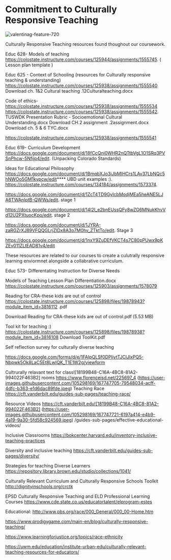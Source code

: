 <h1> Commitment to Culturally Responsive Teaching </h1> 

![valentinag-feature-720](https://user-images.githubusercontent.com/105298169/167666177-85e7f753-cf83-4486-9ea9-3ab5957b7fac.png)

Culturally Responsive Teaching resources found thoughout our coursework. 


Educ 628- Models of teaching 
https://colostate.instructure.com/courses/125944/assignments/1555745. ( Lesson plan template )


Educ 625 - Context of Schooling (resources for Culturally responsive teaching & understanding) 
https://colostate.instructure.com/courses/125938/assignments/1555540
Download ch. 1&2 Cultural teaching .12Culturalteaching.docx

Code of ethics- https://colostate.instructure.com/courses/125938/assignments/1555534
https://colostate.instructure.com/courses/125938/assignments/1555542.  TUSWDK Presentation Rubric - Socioemotional Cultural Understanding.docx
Download CH.2 assignment .2assignment.docx
Download ch. 5 & 6 TYC.docx

https://colostate.instructure.com/courses/125938/assignments/1555541

Educ 619- Curriculum Development 
https://docs.google.com/document/d/18fCcQni0WHR2nQTtbVgL1O1SRq3PVSnPhcw-5Nfijp4/edit. (Unpacking Colorado Standards)

Ideas for Educational Philosophy https://docs.google.com/document/d/1BmqbXJo3iJbMIHCrs1LAv37LbNQc5hNWOo5GM1kypcw/edit****
UBD unit examples :). https://colostate.instructure.com/courses/134184/assignments/1573374. 

https://docs.google.com/document/d/1ZcT4TD9GyIcbModjMEa5heANE5LJA6TWAnIptB-QWWs/edit. stage 1 

https://docs.google.com/document/d/14l2I_e2bnEUssQFy8wZG6MNukKhvVd12U2PXtuocKpo/edit. stage 2 

https://docs.google.com/document/d/1JYRA-zaRGZrXJ89VFQQGLrjZIDx8A3o7M0hv_ZTktTo/edit. Stage 3 

https://docs.google.com/document/d/1nxY9ZuDEfVKCT4s7C80pPUwx9pKZEv011ZLtEAD81v4/edit

These resources are related to our courses to create a culutrally responsive learning enviormnet alongside a collabrative curriculum. 

Educ 573- Differentating Instruction for Diverse Needs

Models of Teaching Lesson Plan Differentiation.docx https://colostate.instructure.com/courses/125903/assignments/1578079

Reading for CRA-these kids are out of control
https://colostate.instructure.com/courses/125898/files/19878943?module_item_id=3816112 .pdf

Download Reading for CRA-these kids are out of control.pdf (5.53 MB)

Tool kit for teaching :) https://colostate.instructure.com/courses/125898/files/19878938?module_item_id=3816108 Download ToolKit.pdf 

Self reflection survey for culturally diverse teaching

https://docs.google.com/forms/d/e/1FAIpQLSf0DPIiytTJClJlxPQ5-Nbpwk5Ok8LaC5Et8LwIQK_T1E1W2g/viewform

Cultrurally relavant text for class![18199B48-C16A-4BC8-81A2-994022F463B2]
rooms https://www.florenceisd.net/225697_4
(https://user-images.githubusercontent.com/105298169/167747705-79548034-acff-4dfc-b363-e1d6dac89fde.jpeg)
Teaching Race https://cft.vanderbilt.edu/guides-sub-pages/teaching-race/

Resource Videos https://cft.vanderbilt.edu![18199B48-C16A-4BC8-81A2-994022F463B2]
(https://user-images.githubusercontent.com/105298169/167747721-6197a414-e4b9-4a19-9a30-5fd58c924569.jpeg)
/guides-sub-pages/effective-educational-videos/

Inclusive Classrooms https://bokcenter.harvard.edu/inventory-inclusive-teaching-practices

Diversity and inclusive teaching https://cft.vanderbilt.edu/guides-sub-pages/diversity/

Strategies for teaching Diverse Learners https://repository.library.brown.edu/studio/collections/1041/

Culturally Relevant Curriculum and Culturally Responsive Schools Toolkit http://dignityinschools.org/crctk

EPSD Culturally Responsive Teaching and ELD Professional Learning Courses
https://www.cde.state.co.us/educatortalent/elprogram-estes

Educational: http://www.pbs.org/race/000_General/000_00-Home.htm 

https://www.prodigygame.com/main-en/blog/culturally-responsive-teaching/

https://www.learningforjustice.org/topics/race-ethnicity

https://uwm.edu/education/institute-urban-edu/culturally-relevant-teaching-resources-for-educators/

